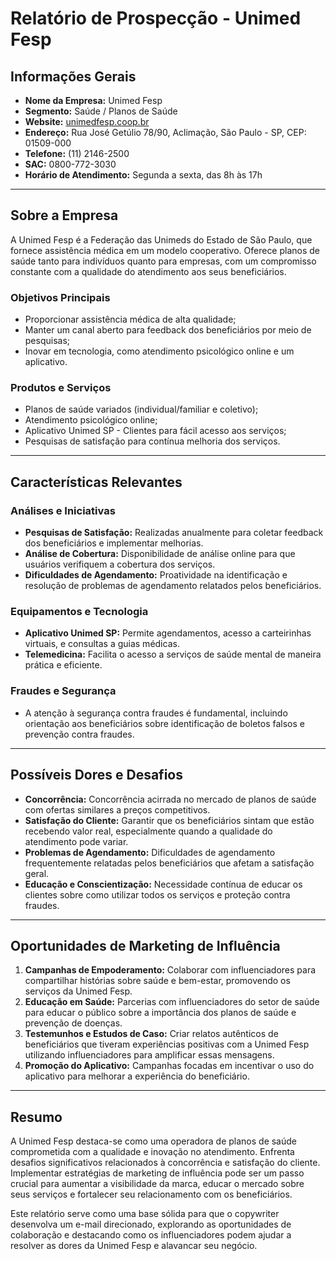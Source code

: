 # Relatório de Prospecção - Unimed Fesp

## Informações Gerais
- **Nome da Empresa:** Unimed Fesp  
- **Segmento:** Saúde / Planos de Saúde  
- **Website:** [unimedfesp.coop.br](http://www.unimedfesp.coop.br)  
- **Endereço:** Rua José Getúlio 78/90, Aclimação, São Paulo - SP, CEP: 01509-000  
- **Telefone:** (11) 2146-2500  
- **SAC:** 0800-772-3030  
- **Horário de Atendimento:** Segunda a sexta, das 8h às 17h  

---

## Sobre a Empresa
A Unimed Fesp é a Federação das Unimeds do Estado de São Paulo, que fornece assistência médica em um modelo cooperativo. Oferece planos de saúde tanto para indivíduos quanto para empresas, com um compromisso constante com a qualidade do atendimento aos seus beneficiários.

### Objetivos Principais
- Proporcionar assistência médica de alta qualidade;
- Manter um canal aberto para feedback dos beneficiários por meio de pesquisas;
- Inovar em tecnologia, como atendimento psicológico online e um aplicativo.

### Produtos e Serviços
- Planos de saúde variados (individual/familiar e coletivo);
- Atendimento psicológico online;
- Aplicativo Unimed SP - Clientes para fácil acesso aos serviços;
- Pesquisas de satisfação para contínua melhoria dos serviços.

---

## Características Relevantes
### Análises e Iniciativas
- **Pesquisas de Satisfação:** Realizadas anualmente para coletar feedback dos beneficiários e implementar melhorias.
- **Análise de Cobertura:** Disponibilidade de análise online para que usuários verifiquem a cobertura dos serviços.
- **Dificuldades de Agendamento:** Proatividade na identificação e resolução de problemas de agendamento relatados pelos beneficiários.

### Equipamentos e Tecnologia
- **Aplicativo Unimed SP:** Permite agendamentos, acesso a carteirinhas virtuais, e consultas a guias médicas.
- **Telemedicina:** Facilita o acesso a serviços de saúde mental de maneira prática e eficiente.

### Fraudes e Segurança
- A atenção à segurança contra fraudes é fundamental, incluindo orientação aos beneficiários sobre identificação de boletos falsos e prevenção contra fraudes.

---

## Possíveis Dores e Desafios
- **Concorrência:** Concorrência acirrada no mercado de planos de saúde com ofertas similares a preços competitivos.
- **Satisfação do Cliente:** Garantir que os beneficiários sintam que estão recebendo valor real, especialmente quando a qualidade do atendimento pode variar.
- **Problemas de Agendamento:** Dificuldades de agendamento frequentemente relatadas pelos beneficiários que afetam a satisfação geral.
- **Educação e Conscientização:** Necessidade contínua de educar os clientes sobre como utilizar todos os serviços e proteção contra fraudes.

---

## Oportunidades de Marketing de Influência
1. **Campanhas de Empoderamento:** Colaborar com influenciadores para compartilhar histórias sobre saúde e bem-estar, promovendo os serviços da Unimed Fesp.
2. **Educação em Saúde:** Parcerias com influenciadores do setor de saúde para educar o público sobre a importância dos planos de saúde e prevenção de doenças.
3. **Testemunhos e Estudos de Caso:** Criar relatos autênticos de beneficiários que tiveram experiências positivas com a Unimed Fesp utilizando influenciadores para amplificar essas mensagens.
4. **Promoção do Aplicativo:** Campanhas focadas em incentivar o uso do aplicativo para melhorar a experiência do beneficiário.

---

## Resumo
A Unimed Fesp destaca-se como uma operadora de planos de saúde comprometida com a qualidade e inovação no atendimento. Enfrenta desafios significativos relacionados à concorrência e satisfação do cliente. Implementar estratégias de marketing de influência pode ser um passo crucial para aumentar a visibilidade da marca, educar o mercado sobre seus serviços e fortalecer seu relacionamento com os beneficiários. 

Este relatório serve como uma base sólida para que o copywriter desenvolva um e-mail direcionado, explorando as oportunidades de colaboração e destacando como os influenciadores podem ajudar a resolver as dores da Unimed Fesp e alavancar seu negócio.
